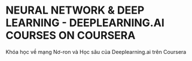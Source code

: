# NEURAL NETWORK & DEEP LEARNING - DEEPLEARNING.AI COURSES ON COURSERA
Khóa học về mạng Nơ-ron và Học sâu của Deeplearning.ai trên Coursera
